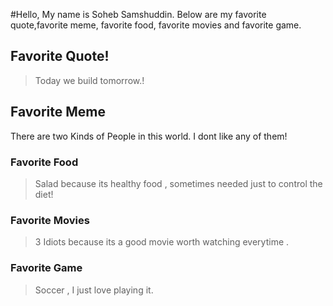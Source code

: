 #Hello, My name is Soheb Samshuddin. Below are my favorite quote,favorite meme, favorite food, favorite movies and favorite game.


## Favorite Quote!
>Today we build tomorrow.!

## Favorite Meme 
There are two Kinds of People in this world. I dont like any of them!


### Favorite Food
>Salad because its healthy food , sometimes needed just to control the diet!

### Favorite Movies
> 3 Idiots because its a good movie worth watching everytime .

### Favorite Game
> Soccer , I just love playing it.

 



